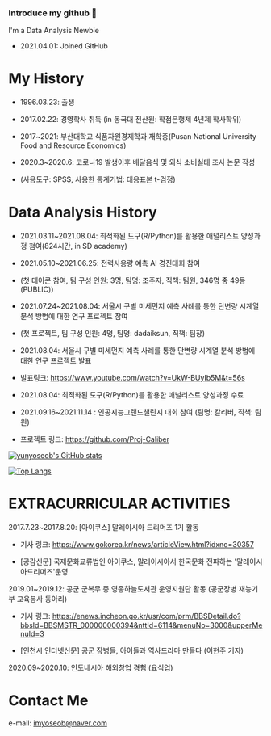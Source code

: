 ### Introduce my github 👋

 I'm a Data Analysis Newbie

- 2021.04.01: Joined GitHub

# My History
- 1996.03.23: 출생

- 2017.02.22: 경영학사 취득 (in 동국대 전산원: 학점은행제 4년제 학사학위)

- 2017~2021: 부산대학교 식품자원경제학과 재학중(Pusan National University Food and Resource Economics)

- 2020.3~2020.6: 코로나19 발생이후 배달음식 및 외식 소비실태 조사 논문 작성
- (사용도구: SPSS, 사용한 통계기법: 대응표본 t-검정)

# Data Analysis History
- 2021.03.11~2021.08.04: 최적화된 도구(R/Python)를 활용한 애널리스트 양성과정 첨여(824시간, in SD academy)

- 2021.05.10~2021.06.25: 전력사용량 예측 AI 경진대회 참여 
- (첫 데이콘 참여, 팀 구성 인원: 3명, 팀명: 조주자, 직책: 팀원, 346명 중 49등(PUBLIC))

- 2021.07.24~2021.08.04: 서울시 구별 미세먼지 예측 사례를 통한 단변량 시계열 분석 방법에 대한 연구 프로젝트 참여
- (첫 프로젝트, 팀 구성 인원: 4명, 팀명: dadaiksun, 직책: 팀장)

- 2021.08.04: 서울시 구별 미세먼지 예측 사례를 통한 단변량 시계열 분석 방법에 대한 연구 프로젝트 발표
- 발표링크: https://www.youtube.com/watch?v=UkW-BUyIb5M&t=56s

- 2021.08.04: 최적화된 도구(R/Python)를 활용한 애널리스트 양성과정 수료

- 2021.09.16~2021.11.14 : 인공지능그랜드챌린지 대회 참여 (팀명: 칼리버, 직책: 팀원)
- 프로젝트 링크: https://github.com/Proj-Caliber


[![yunyoseob's GitHub stats](https://github-readme-stats.vercel.app/api?username=yunyoseob)](https://github.com/yunyoseob/github-readme-stats)


[![Top Langs](https://github-readme-stats.vercel.app/api/top-langs/?username=yunyoseob&layout=compact)](https://github.com/yunyoseob/github-readme-stats)

# EXTRACURRICULAR ACTIVITIES
2017.7.23~2017.8.20: [아이쿠스] 말레이시아 드리머즈 1기 활동

- 기사 링크: https://www.gokorea.kr/news/articleView.html?idxno=30357

- [공감신문] 국제문화교류법인 아이쿠스, 말레이시아서 한국문화 전파하는 '말레이시아드리머즈'운영


2019.01~2019.12: 공군 군복무 중 영종하늘도서관 운영지원단 활동 (공군장병 재능기부 교육봉사 동아리)

- 기사 링크: https://enews.incheon.go.kr/usr/com/prm/BBSDetail.do?bbsId=BBSMSTR_000000000394&nttId=6114&menuNo=3000&upperMenuId=3

- [인천시 인터넷신문] 공군 장병들, 아이들과 역사드라마 만들다 (이현주 기자)

2020.09~2020.10: 인도네시아 해외창업 경험 (요식업)



# Contact Me
e-mail: imyoseob@naver.com
